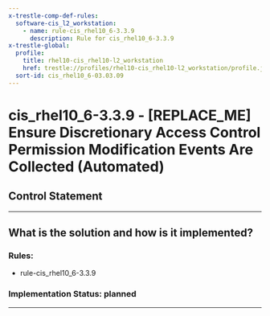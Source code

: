 ```yaml
---
x-trestle-comp-def-rules:
  software-cis_l2_workstation:
    - name: rule-cis_rhel10_6-3.3.9
      description: Rule for cis_rhel10_6-3.3.9
x-trestle-global:
  profile:
    title: rhel10-cis_rhel10-l2_workstation
    href: trestle://profiles/rhel10-cis_rhel10-l2_workstation/profile.json
  sort-id: cis_rhel10_6-03.03.09
---
```


# cis_rhel10_6-3.3.9 - \[REPLACE_ME\] Ensure Discretionary Access Control Permission Modification Events Are Collected (Automated)

## Control Statement

______________________________________________________________________

## What is the solution and how is it implemented?

<!-- For implementation status enter one of: implemented, partial, planned, alternative, not-applicable -->

<!-- Note that the list of rules under ### Rules: is read-only and changes will not be captured after assembly to JSON -->

<!-- Add control implementation description here for control: cis_rhel10_6-3.3.9 -->

### Rules:

  - rule-cis_rhel10_6-3.3.9

### Implementation Status: planned

______________________________________________________________________
